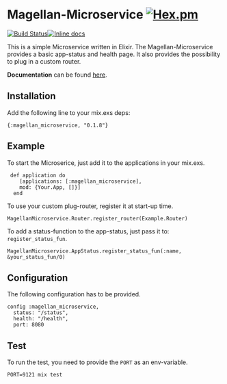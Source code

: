 # Magellan-Microservice [![Hex.pm](https://img.shields.io/badge/magellan--microservice-v0.1.8-orange.svg)](https://hex.pm/packages/magellan_microservice)

[![Build Status](https://travis-ci.org/fr3dch3n/magellan-microservice.svg?branch=master)](https://travis-ci.org/fr3dch3n/magellan-microservice)[![Inline docs](http://inch-ci.org/github/fr3dch3n/magellan-microservice.png)](http://inch-ci.org/github/fr3dch3n/magellan-microservice)


This is a simple Microservice written in Elixir.
The Magellan-Microservice provides a basic app-status and health page.
It also provides the possibility to plug in a custom router.

**Documentation** can be found [here](https://hexdocs.pm/magellan_microservice/api-reference.html).

## Installation

Add the following line to your mix.exs deps:
```
{:magellan_microservice, "0.1.8"}
```


## Example

To start the Microserice, just add it to the applications in your mix.exs.
```
 def application do
    [applications: [:magellan_microservice],
    mod: {Your.App, []}]
  end
```

To use your custom plug-router, register it at start-up time.
```
MagellanMicroservice.Router.register_router(Example.Router)
```

To add a status-function to the app-status, just pass it to: `register_status_fun`.
```
MagellanMicroservice.AppStatus.register_status_fun(:name, &your_status_fun/0)
```


## Configuration

The following configuration has to be provided.
```
config :magellan_microservice,
  status: "/status",
  health: "/health",
  port: 8080
```


## Test

To run the test, you need to provide the `PORT` as an env-variable.
```
PORT=9121 mix test
```